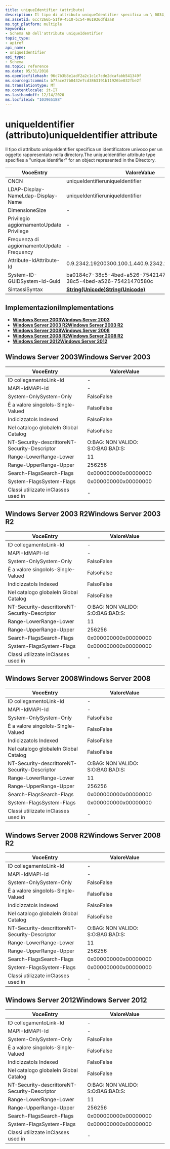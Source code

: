 ```yaml
---
title: uniqueIdentifier (attributo)
description: Il tipo di attributo uniqueIdentifier specifica un \ 0034; identificatore univoco \ 0034; per un oggetto rappresentato nella directory.
ms.assetid: 6cc7266b-51f9-4510-bc54-961936dfdaa8
ms.tgt_platform: multiple
keywords:
- Schema AD dell'attributo uniqueIdentifier
topic_type:
- apiref
api_name:
- uniqueIdentifier
api_type:
- Schema
ms.topic: reference
ms.date: 05/31/2018
ms.openlocfilehash: 96c7b3b8e1adf2a2c1c1c7cde2dcafabb541349f
ms.sourcegitcommit: b77ace27b0432e7cd3863191b11926be032fbe2f
ms.translationtype: MT
ms.contentlocale: it-IT
ms.lasthandoff: 12/14/2020
ms.locfileid: "103965188"
---
```

# <a name="uniqueidentifier-attribute"></a><span data-ttu-id="e7278-104">uniqueIdentifier (attributo)</span><span class="sxs-lookup"><span data-stu-id="e7278-104">uniqueIdentifier attribute</span></span>

<span data-ttu-id="e7278-105">Il tipo di attributo uniqueIdentifier specifica un identificatore univoco per un oggetto rappresentato nella directory.</span><span class="sxs-lookup"><span data-stu-id="e7278-105">The uniqueIdentifier attribute type specifies a "unique identifier" for an object represented in the Directory.</span></span>



| <span data-ttu-id="e7278-106">Voce</span><span class="sxs-lookup"><span data-stu-id="e7278-106">Entry</span></span> | <span data-ttu-id="e7278-107">Valore</span><span class="sxs-lookup"><span data-stu-id="e7278-107">Value</span></span> |
|-------------------|---------------------------------------------|
| <span data-ttu-id="e7278-108">CN</span><span class="sxs-lookup"><span data-stu-id="e7278-108">CN</span></span>                | <span data-ttu-id="e7278-109">uniqueIdentifier</span><span class="sxs-lookup"><span data-stu-id="e7278-109">uniqueIdentifier</span></span>                            |
| <span data-ttu-id="e7278-110">LDAP-Display-Name</span><span class="sxs-lookup"><span data-stu-id="e7278-110">Ldap-Display-Name</span></span> | <span data-ttu-id="e7278-111">uniqueIdentifier</span><span class="sxs-lookup"><span data-stu-id="e7278-111">uniqueIdentifier</span></span>                            |
| <span data-ttu-id="e7278-112">Dimensione</span><span class="sxs-lookup"><span data-stu-id="e7278-112">Size</span></span>              | \-                                          |
| <span data-ttu-id="e7278-113">Privilegio aggiornamento</span><span class="sxs-lookup"><span data-stu-id="e7278-113">Update Privilege</span></span>  | \-                                          |
| <span data-ttu-id="e7278-114">Frequenza di aggiornamento</span><span class="sxs-lookup"><span data-stu-id="e7278-114">Update Frequency</span></span>  | \-                                          |
| <span data-ttu-id="e7278-115">Attribute-Id</span><span class="sxs-lookup"><span data-stu-id="e7278-115">Attribute-Id</span></span>      | <span data-ttu-id="e7278-116">0.9.2342.19200300.100.1.44</span><span class="sxs-lookup"><span data-stu-id="e7278-116">0.9.2342.19200300.100.1.44</span></span>                  |
| <span data-ttu-id="e7278-117">System-ID-GUID</span><span class="sxs-lookup"><span data-stu-id="e7278-117">System-Id-Guid</span></span>    | <span data-ttu-id="e7278-118">ba0184c7-38c5-4bed-a526-75421470580c</span><span class="sxs-lookup"><span data-stu-id="e7278-118">ba0184c7-38c5-4bed-a526-75421470580c</span></span>        |
| <span data-ttu-id="e7278-119">Sintassi</span><span class="sxs-lookup"><span data-stu-id="e7278-119">Syntax</span></span>            | [<span data-ttu-id="e7278-120">**String(Unicode)**</span><span class="sxs-lookup"><span data-stu-id="e7278-120">**String(Unicode)**</span></span>](s-string-unicode.md) |



## <a name="implementations"></a><span data-ttu-id="e7278-121">Implementazioni</span><span class="sxs-lookup"><span data-stu-id="e7278-121">Implementations</span></span>

-   [<span data-ttu-id="e7278-122">**Windows Server 2003**</span><span class="sxs-lookup"><span data-stu-id="e7278-122">**Windows Server 2003**</span></span>](#windows-server-2003)
-   [<span data-ttu-id="e7278-123">**Windows Server 2003 R2**</span><span class="sxs-lookup"><span data-stu-id="e7278-123">**Windows Server 2003 R2**</span></span>](#windows-server-2003-r2)
-   [<span data-ttu-id="e7278-124">**Windows Server 2008**</span><span class="sxs-lookup"><span data-stu-id="e7278-124">**Windows Server 2008**</span></span>](#windows-server-2008)
-   [<span data-ttu-id="e7278-125">**Windows Server 2008 R2**</span><span class="sxs-lookup"><span data-stu-id="e7278-125">**Windows Server 2008 R2**</span></span>](#windows-server-2008-r2)
-   [<span data-ttu-id="e7278-126">**Windows Server 2012**</span><span class="sxs-lookup"><span data-stu-id="e7278-126">**Windows Server 2012**</span></span>](#windows-server-2012)

## <a name="windows-server-2003"></a><span data-ttu-id="e7278-127">Windows Server 2003</span><span class="sxs-lookup"><span data-stu-id="e7278-127">Windows Server 2003</span></span>



| <span data-ttu-id="e7278-128">Voce</span><span class="sxs-lookup"><span data-stu-id="e7278-128">Entry</span></span> | <span data-ttu-id="e7278-129">Valore</span><span class="sxs-lookup"><span data-stu-id="e7278-129">Value</span></span> |
|------------------------|--------------|
| <span data-ttu-id="e7278-130">ID collegamento</span><span class="sxs-lookup"><span data-stu-id="e7278-130">Link-Id</span></span>                | \-           |
| <span data-ttu-id="e7278-131">MAPI-Id</span><span class="sxs-lookup"><span data-stu-id="e7278-131">MAPI-Id</span></span>                | \-           |
| <span data-ttu-id="e7278-132">System-Only</span><span class="sxs-lookup"><span data-stu-id="e7278-132">System-Only</span></span>            | <span data-ttu-id="e7278-133">Falso</span><span class="sxs-lookup"><span data-stu-id="e7278-133">False</span></span>        |
| <span data-ttu-id="e7278-134">È a valore singolo</span><span class="sxs-lookup"><span data-stu-id="e7278-134">Is-Single-Valued</span></span>       | <span data-ttu-id="e7278-135">Falso</span><span class="sxs-lookup"><span data-stu-id="e7278-135">False</span></span>        |
| <span data-ttu-id="e7278-136">Indicizzato</span><span class="sxs-lookup"><span data-stu-id="e7278-136">Is Indexed</span></span>             | <span data-ttu-id="e7278-137">Falso</span><span class="sxs-lookup"><span data-stu-id="e7278-137">False</span></span>        |
| <span data-ttu-id="e7278-138">Nel catalogo globale</span><span class="sxs-lookup"><span data-stu-id="e7278-138">In Global Catalog</span></span>      | <span data-ttu-id="e7278-139">Falso</span><span class="sxs-lookup"><span data-stu-id="e7278-139">False</span></span>        |
| <span data-ttu-id="e7278-140">NT-Security-descrittore</span><span class="sxs-lookup"><span data-stu-id="e7278-140">NT-Security-Descriptor</span></span> | <span data-ttu-id="e7278-141">O:BAG: NON VALIDO: S:</span><span class="sxs-lookup"><span data-stu-id="e7278-141">O:BAG:BAD:S:</span></span> |
| <span data-ttu-id="e7278-142">Range-Lower</span><span class="sxs-lookup"><span data-stu-id="e7278-142">Range-Lower</span></span>            | <span data-ttu-id="e7278-143">1</span><span class="sxs-lookup"><span data-stu-id="e7278-143">1</span></span>            |
| <span data-ttu-id="e7278-144">Range-Upper</span><span class="sxs-lookup"><span data-stu-id="e7278-144">Range-Upper</span></span>            | <span data-ttu-id="e7278-145">256</span><span class="sxs-lookup"><span data-stu-id="e7278-145">256</span></span>          |
| <span data-ttu-id="e7278-146">Search-Flags</span><span class="sxs-lookup"><span data-stu-id="e7278-146">Search-Flags</span></span>           | <span data-ttu-id="e7278-147">0x00000000</span><span class="sxs-lookup"><span data-stu-id="e7278-147">0x00000000</span></span>   |
| <span data-ttu-id="e7278-148">System-Flags</span><span class="sxs-lookup"><span data-stu-id="e7278-148">System-Flags</span></span>           | <span data-ttu-id="e7278-149">0x00000000</span><span class="sxs-lookup"><span data-stu-id="e7278-149">0x00000000</span></span>   |
| <span data-ttu-id="e7278-150">Classi utilizzate in</span><span class="sxs-lookup"><span data-stu-id="e7278-150">Classes used in</span></span>        | \-           |



## <a name="windows-server-2003-r2"></a><span data-ttu-id="e7278-151">Windows Server 2003 R2</span><span class="sxs-lookup"><span data-stu-id="e7278-151">Windows Server 2003 R2</span></span>



| <span data-ttu-id="e7278-152">Voce</span><span class="sxs-lookup"><span data-stu-id="e7278-152">Entry</span></span> | <span data-ttu-id="e7278-153">Valore</span><span class="sxs-lookup"><span data-stu-id="e7278-153">Value</span></span> |
|------------------------|--------------|
| <span data-ttu-id="e7278-154">ID collegamento</span><span class="sxs-lookup"><span data-stu-id="e7278-154">Link-Id</span></span>                | \-           |
| <span data-ttu-id="e7278-155">MAPI-Id</span><span class="sxs-lookup"><span data-stu-id="e7278-155">MAPI-Id</span></span>                | \-           |
| <span data-ttu-id="e7278-156">System-Only</span><span class="sxs-lookup"><span data-stu-id="e7278-156">System-Only</span></span>            | <span data-ttu-id="e7278-157">Falso</span><span class="sxs-lookup"><span data-stu-id="e7278-157">False</span></span>        |
| <span data-ttu-id="e7278-158">È a valore singolo</span><span class="sxs-lookup"><span data-stu-id="e7278-158">Is-Single-Valued</span></span>       | <span data-ttu-id="e7278-159">Falso</span><span class="sxs-lookup"><span data-stu-id="e7278-159">False</span></span>        |
| <span data-ttu-id="e7278-160">Indicizzato</span><span class="sxs-lookup"><span data-stu-id="e7278-160">Is Indexed</span></span>             | <span data-ttu-id="e7278-161">Falso</span><span class="sxs-lookup"><span data-stu-id="e7278-161">False</span></span>        |
| <span data-ttu-id="e7278-162">Nel catalogo globale</span><span class="sxs-lookup"><span data-stu-id="e7278-162">In Global Catalog</span></span>      | <span data-ttu-id="e7278-163">Falso</span><span class="sxs-lookup"><span data-stu-id="e7278-163">False</span></span>        |
| <span data-ttu-id="e7278-164">NT-Security-descrittore</span><span class="sxs-lookup"><span data-stu-id="e7278-164">NT-Security-Descriptor</span></span> | <span data-ttu-id="e7278-165">O:BAG: NON VALIDO: S:</span><span class="sxs-lookup"><span data-stu-id="e7278-165">O:BAG:BAD:S:</span></span> |
| <span data-ttu-id="e7278-166">Range-Lower</span><span class="sxs-lookup"><span data-stu-id="e7278-166">Range-Lower</span></span>            | <span data-ttu-id="e7278-167">1</span><span class="sxs-lookup"><span data-stu-id="e7278-167">1</span></span>            |
| <span data-ttu-id="e7278-168">Range-Upper</span><span class="sxs-lookup"><span data-stu-id="e7278-168">Range-Upper</span></span>            | <span data-ttu-id="e7278-169">256</span><span class="sxs-lookup"><span data-stu-id="e7278-169">256</span></span>          |
| <span data-ttu-id="e7278-170">Search-Flags</span><span class="sxs-lookup"><span data-stu-id="e7278-170">Search-Flags</span></span>           | <span data-ttu-id="e7278-171">0x00000000</span><span class="sxs-lookup"><span data-stu-id="e7278-171">0x00000000</span></span>   |
| <span data-ttu-id="e7278-172">System-Flags</span><span class="sxs-lookup"><span data-stu-id="e7278-172">System-Flags</span></span>           | <span data-ttu-id="e7278-173">0x00000000</span><span class="sxs-lookup"><span data-stu-id="e7278-173">0x00000000</span></span>   |
| <span data-ttu-id="e7278-174">Classi utilizzate in</span><span class="sxs-lookup"><span data-stu-id="e7278-174">Classes used in</span></span>        | \-           |



## <a name="windows-server-2008"></a><span data-ttu-id="e7278-175">Windows Server 2008</span><span class="sxs-lookup"><span data-stu-id="e7278-175">Windows Server 2008</span></span>



| <span data-ttu-id="e7278-176">Voce</span><span class="sxs-lookup"><span data-stu-id="e7278-176">Entry</span></span> | <span data-ttu-id="e7278-177">Valore</span><span class="sxs-lookup"><span data-stu-id="e7278-177">Value</span></span> |
|------------------------|--------------|
| <span data-ttu-id="e7278-178">ID collegamento</span><span class="sxs-lookup"><span data-stu-id="e7278-178">Link-Id</span></span>                | \-           |
| <span data-ttu-id="e7278-179">MAPI-Id</span><span class="sxs-lookup"><span data-stu-id="e7278-179">MAPI-Id</span></span>                | \-           |
| <span data-ttu-id="e7278-180">System-Only</span><span class="sxs-lookup"><span data-stu-id="e7278-180">System-Only</span></span>            | <span data-ttu-id="e7278-181">Falso</span><span class="sxs-lookup"><span data-stu-id="e7278-181">False</span></span>        |
| <span data-ttu-id="e7278-182">È a valore singolo</span><span class="sxs-lookup"><span data-stu-id="e7278-182">Is-Single-Valued</span></span>       | <span data-ttu-id="e7278-183">Falso</span><span class="sxs-lookup"><span data-stu-id="e7278-183">False</span></span>        |
| <span data-ttu-id="e7278-184">Indicizzato</span><span class="sxs-lookup"><span data-stu-id="e7278-184">Is Indexed</span></span>             | <span data-ttu-id="e7278-185">Falso</span><span class="sxs-lookup"><span data-stu-id="e7278-185">False</span></span>        |
| <span data-ttu-id="e7278-186">Nel catalogo globale</span><span class="sxs-lookup"><span data-stu-id="e7278-186">In Global Catalog</span></span>      | <span data-ttu-id="e7278-187">Falso</span><span class="sxs-lookup"><span data-stu-id="e7278-187">False</span></span>        |
| <span data-ttu-id="e7278-188">NT-Security-descrittore</span><span class="sxs-lookup"><span data-stu-id="e7278-188">NT-Security-Descriptor</span></span> | <span data-ttu-id="e7278-189">O:BAG: NON VALIDO: S:</span><span class="sxs-lookup"><span data-stu-id="e7278-189">O:BAG:BAD:S:</span></span> |
| <span data-ttu-id="e7278-190">Range-Lower</span><span class="sxs-lookup"><span data-stu-id="e7278-190">Range-Lower</span></span>            | <span data-ttu-id="e7278-191">1</span><span class="sxs-lookup"><span data-stu-id="e7278-191">1</span></span>            |
| <span data-ttu-id="e7278-192">Range-Upper</span><span class="sxs-lookup"><span data-stu-id="e7278-192">Range-Upper</span></span>            | <span data-ttu-id="e7278-193">256</span><span class="sxs-lookup"><span data-stu-id="e7278-193">256</span></span>          |
| <span data-ttu-id="e7278-194">Search-Flags</span><span class="sxs-lookup"><span data-stu-id="e7278-194">Search-Flags</span></span>           | <span data-ttu-id="e7278-195">0x00000000</span><span class="sxs-lookup"><span data-stu-id="e7278-195">0x00000000</span></span>   |
| <span data-ttu-id="e7278-196">System-Flags</span><span class="sxs-lookup"><span data-stu-id="e7278-196">System-Flags</span></span>           | <span data-ttu-id="e7278-197">0x00000000</span><span class="sxs-lookup"><span data-stu-id="e7278-197">0x00000000</span></span>   |
| <span data-ttu-id="e7278-198">Classi utilizzate in</span><span class="sxs-lookup"><span data-stu-id="e7278-198">Classes used in</span></span>        | \-           |



## <a name="windows-server-2008-r2"></a><span data-ttu-id="e7278-199">Windows Server 2008 R2</span><span class="sxs-lookup"><span data-stu-id="e7278-199">Windows Server 2008 R2</span></span>



| <span data-ttu-id="e7278-200">Voce</span><span class="sxs-lookup"><span data-stu-id="e7278-200">Entry</span></span> | <span data-ttu-id="e7278-201">Valore</span><span class="sxs-lookup"><span data-stu-id="e7278-201">Value</span></span> |
|------------------------|--------------|
| <span data-ttu-id="e7278-202">ID collegamento</span><span class="sxs-lookup"><span data-stu-id="e7278-202">Link-Id</span></span>                | \-           |
| <span data-ttu-id="e7278-203">MAPI-Id</span><span class="sxs-lookup"><span data-stu-id="e7278-203">MAPI-Id</span></span>                | \-           |
| <span data-ttu-id="e7278-204">System-Only</span><span class="sxs-lookup"><span data-stu-id="e7278-204">System-Only</span></span>            | <span data-ttu-id="e7278-205">Falso</span><span class="sxs-lookup"><span data-stu-id="e7278-205">False</span></span>        |
| <span data-ttu-id="e7278-206">È a valore singolo</span><span class="sxs-lookup"><span data-stu-id="e7278-206">Is-Single-Valued</span></span>       | <span data-ttu-id="e7278-207">Falso</span><span class="sxs-lookup"><span data-stu-id="e7278-207">False</span></span>        |
| <span data-ttu-id="e7278-208">Indicizzato</span><span class="sxs-lookup"><span data-stu-id="e7278-208">Is Indexed</span></span>             | <span data-ttu-id="e7278-209">Falso</span><span class="sxs-lookup"><span data-stu-id="e7278-209">False</span></span>        |
| <span data-ttu-id="e7278-210">Nel catalogo globale</span><span class="sxs-lookup"><span data-stu-id="e7278-210">In Global Catalog</span></span>      | <span data-ttu-id="e7278-211">Falso</span><span class="sxs-lookup"><span data-stu-id="e7278-211">False</span></span>        |
| <span data-ttu-id="e7278-212">NT-Security-descrittore</span><span class="sxs-lookup"><span data-stu-id="e7278-212">NT-Security-Descriptor</span></span> | <span data-ttu-id="e7278-213">O:BAG: NON VALIDO: S:</span><span class="sxs-lookup"><span data-stu-id="e7278-213">O:BAG:BAD:S:</span></span> |
| <span data-ttu-id="e7278-214">Range-Lower</span><span class="sxs-lookup"><span data-stu-id="e7278-214">Range-Lower</span></span>            | <span data-ttu-id="e7278-215">1</span><span class="sxs-lookup"><span data-stu-id="e7278-215">1</span></span>            |
| <span data-ttu-id="e7278-216">Range-Upper</span><span class="sxs-lookup"><span data-stu-id="e7278-216">Range-Upper</span></span>            | <span data-ttu-id="e7278-217">256</span><span class="sxs-lookup"><span data-stu-id="e7278-217">256</span></span>          |
| <span data-ttu-id="e7278-218">Search-Flags</span><span class="sxs-lookup"><span data-stu-id="e7278-218">Search-Flags</span></span>           | <span data-ttu-id="e7278-219">0x00000000</span><span class="sxs-lookup"><span data-stu-id="e7278-219">0x00000000</span></span>   |
| <span data-ttu-id="e7278-220">System-Flags</span><span class="sxs-lookup"><span data-stu-id="e7278-220">System-Flags</span></span>           | <span data-ttu-id="e7278-221">0x00000000</span><span class="sxs-lookup"><span data-stu-id="e7278-221">0x00000000</span></span>   |
| <span data-ttu-id="e7278-222">Classi utilizzate in</span><span class="sxs-lookup"><span data-stu-id="e7278-222">Classes used in</span></span>        | \-           |



## <a name="windows-server-2012"></a><span data-ttu-id="e7278-223">Windows Server 2012</span><span class="sxs-lookup"><span data-stu-id="e7278-223">Windows Server 2012</span></span>



| <span data-ttu-id="e7278-224">Voce</span><span class="sxs-lookup"><span data-stu-id="e7278-224">Entry</span></span> | <span data-ttu-id="e7278-225">Valore</span><span class="sxs-lookup"><span data-stu-id="e7278-225">Value</span></span> |
|------------------------|--------------|
| <span data-ttu-id="e7278-226">ID collegamento</span><span class="sxs-lookup"><span data-stu-id="e7278-226">Link-Id</span></span>                | \-           |
| <span data-ttu-id="e7278-227">MAPI-Id</span><span class="sxs-lookup"><span data-stu-id="e7278-227">MAPI-Id</span></span>                | \-           |
| <span data-ttu-id="e7278-228">System-Only</span><span class="sxs-lookup"><span data-stu-id="e7278-228">System-Only</span></span>            | <span data-ttu-id="e7278-229">Falso</span><span class="sxs-lookup"><span data-stu-id="e7278-229">False</span></span>        |
| <span data-ttu-id="e7278-230">È a valore singolo</span><span class="sxs-lookup"><span data-stu-id="e7278-230">Is-Single-Valued</span></span>       | <span data-ttu-id="e7278-231">Falso</span><span class="sxs-lookup"><span data-stu-id="e7278-231">False</span></span>        |
| <span data-ttu-id="e7278-232">Indicizzato</span><span class="sxs-lookup"><span data-stu-id="e7278-232">Is Indexed</span></span>             | <span data-ttu-id="e7278-233">Falso</span><span class="sxs-lookup"><span data-stu-id="e7278-233">False</span></span>        |
| <span data-ttu-id="e7278-234">Nel catalogo globale</span><span class="sxs-lookup"><span data-stu-id="e7278-234">In Global Catalog</span></span>      | <span data-ttu-id="e7278-235">Falso</span><span class="sxs-lookup"><span data-stu-id="e7278-235">False</span></span>        |
| <span data-ttu-id="e7278-236">NT-Security-descrittore</span><span class="sxs-lookup"><span data-stu-id="e7278-236">NT-Security-Descriptor</span></span> | <span data-ttu-id="e7278-237">O:BAG: NON VALIDO: S:</span><span class="sxs-lookup"><span data-stu-id="e7278-237">O:BAG:BAD:S:</span></span> |
| <span data-ttu-id="e7278-238">Range-Lower</span><span class="sxs-lookup"><span data-stu-id="e7278-238">Range-Lower</span></span>            | <span data-ttu-id="e7278-239">1</span><span class="sxs-lookup"><span data-stu-id="e7278-239">1</span></span>            |
| <span data-ttu-id="e7278-240">Range-Upper</span><span class="sxs-lookup"><span data-stu-id="e7278-240">Range-Upper</span></span>            | <span data-ttu-id="e7278-241">256</span><span class="sxs-lookup"><span data-stu-id="e7278-241">256</span></span>          |
| <span data-ttu-id="e7278-242">Search-Flags</span><span class="sxs-lookup"><span data-stu-id="e7278-242">Search-Flags</span></span>           | <span data-ttu-id="e7278-243">0x00000000</span><span class="sxs-lookup"><span data-stu-id="e7278-243">0x00000000</span></span>   |
| <span data-ttu-id="e7278-244">System-Flags</span><span class="sxs-lookup"><span data-stu-id="e7278-244">System-Flags</span></span>           | <span data-ttu-id="e7278-245">0x00000000</span><span class="sxs-lookup"><span data-stu-id="e7278-245">0x00000000</span></span>   |
| <span data-ttu-id="e7278-246">Classi utilizzate in</span><span class="sxs-lookup"><span data-stu-id="e7278-246">Classes used in</span></span>        | \-           |



 

 




